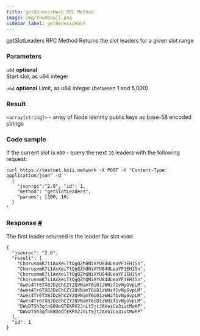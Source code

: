 ```yaml
--- 
title: getGenesisHash RPC Method  
image: img/thumbnail.png 
sidebar_label: getGenesisHash 
---  
```

getSlotLeaders RPC Method
Returns the slot leaders for a given slot range

### Parameters
`u64` **optional**  
Start slot, as u64 integer  

`u64` **optional**
Limit, as u64 integer (between 1 and 5,000)

### Result

`<array[string]>` - array of Node identity public keys as base-58 encoded strings

### Code sample

If the current slot is `#99` - query the next `10` leaders with the following request:

```
curl https://testnet.koii.network -X POST -H "Content-Type: application/json" -d '
  {
    "jsonrpc":"2.0", "id": 1,
    "method": "getSlotLeaders",
    "params": [100, 10]
  }
'
```


### Response [#](#response)

The first leader returned is the leader for slot `#100`:

```
{
  "jsonrpc": "2.0",
  "result": [
    "ChorusmmK7i1AxXeiTtQgQZhQNiXYU84ULeaYF1EH15n",
    "ChorusmmK7i1AxXeiTtQgQZhQNiXYU84ULeaYF1EH15n",
    "ChorusmmK7i1AxXeiTtQgQZhQNiXYU84ULeaYF1EH15n",
    "ChorusmmK7i1AxXeiTtQgQZhQNiXYU84ULeaYF1EH15n",
    "Awes4Tr6TX8JDzEhCZY2QVNimT6iD1zWHzf1vNyGvpLM",
    "Awes4Tr6TX8JDzEhCZY2QVNimT6iD1zWHzf1vNyGvpLM",
    "Awes4Tr6TX8JDzEhCZY2QVNimT6iD1zWHzf1vNyGvpLM",
    "Awes4Tr6TX8JDzEhCZY2QVNimT6iD1zWHzf1vNyGvpLM",
    "DWvDTSh3qfn88UoQTEKRV2JnLt5jtJAVoiCo3ivtMwXP",
    "DWvDTSh3qfn88UoQTEKRV2JnLt5jtJAVoiCo3ivtMwXP"
  ],
  "id": 1
}
```
